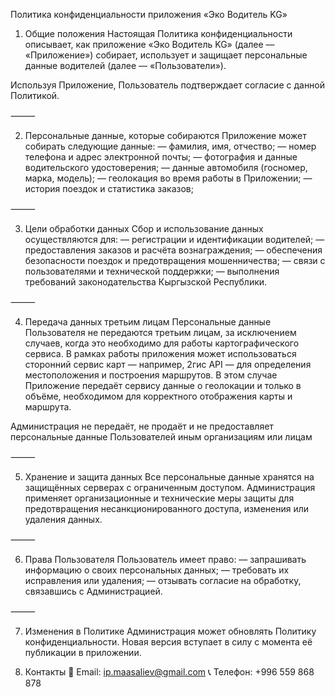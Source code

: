 Политика конфиденциальности приложения «Эко Водитель KG»


1. Общие положения
Настоящая Политика конфиденциальности описывает, как приложение «Эко Водитель KG» (далее — «Приложение») собирает, использует и защищает персональные данные водителей (далее — «Пользователи»).


Используя Приложение, Пользователь подтверждает согласие с данной Политикой.


⸻


2. Персональные данные, которые собираются
Приложение может собирать следующие данные:
— фамилия, имя, отчество;
— номер телефона и адрес электронной почты;
— фотография и данные водительского удостоверения;
— данные автомобиля (госномер, марка, модель);
— геолокация во время работы в Приложении;
— история поездок и статистика заказов;


⸻


3. Цели обработки данных
Сбор и использование данных осуществляются для:
— регистрации и идентификации водителей;
— предоставления заказов и расчёта вознаграждения;
— обеспечения безопасности поездок и предотвращения мошенничества;
— связи с пользователями и технической поддержки;
— выполнения требований законодательства Кыргызской Республики.


⸻


4. Передача данных третьим лицам
Персональные данные Пользователя не передаются третьим лицам, за исключением случаев, когда это необходимо для работы картографического сервиса.
В рамках работы приложения может использоваться сторонний сервис карт — например, 2гис API — для определения местоположения и построения маршрутов.
В этом случае Приложение передаёт сервису данные о геолокации и только в объёме, необходимом для корректного отображения карты и маршрута.


Администрация не передаёт, не продаёт и не предоставляет персональные данные Пользователей иным организациям или лицам


⸻


5. Хранение и защита данных
Все персональные данные хранятся на защищённых серверах с ограниченным доступом.
Администрация применяет организационные и технические меры защиты для предотвращения несанкционированного доступа, изменения или удаления данных.


⸻


6. Права Пользователя
Пользователь имеет право:
— запрашивать информацию о своих персональных данных;
— требовать их исправления или удаления;
— отзывать согласие на обработку, связавшись с Администрацией.


⸻


7. Изменения в Политике
Администрация может обновлять Политику конфиденциальности. Новая версия вступает в силу с момента её публикации в приложении.



8. Контакты
📧 Email: ip.maasaliev@gmail.com
📞 Телефон: +996 559 868 878
